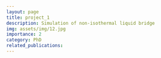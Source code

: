 ```yaml
---
layout: page
title: project_1 
description: Simulation of non-isothermal liquid bridge
img: assets/img/12.jpg
importance: 2
category: PhD
related_publications: 
---
```

